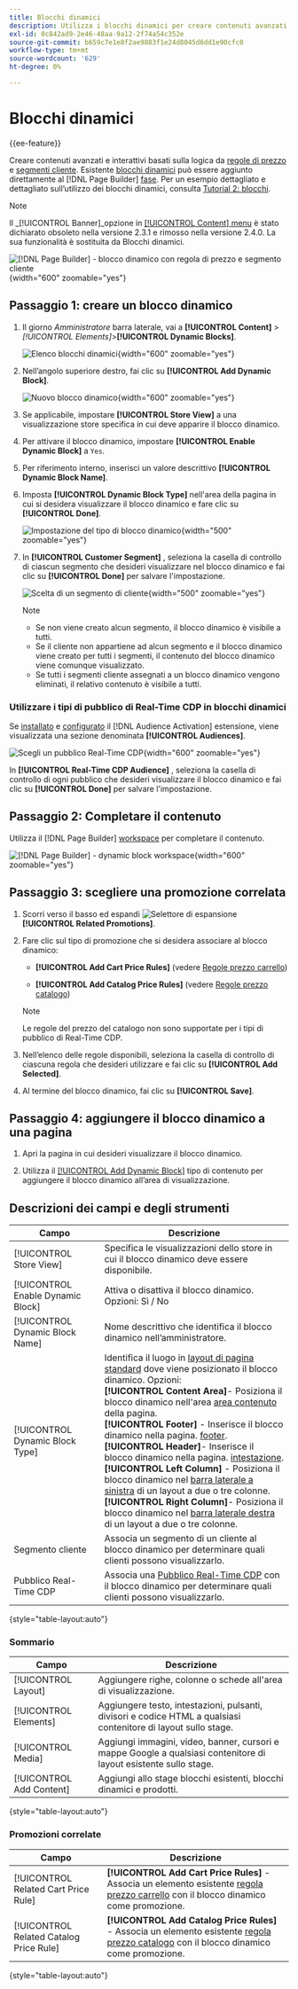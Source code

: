 ```yaml
---
title: Blocchi dinamici
description: Utilizza i blocchi dinamici per creare contenuti avanzati e interattivi basati su una logica basata sulle regole di prezzo e sui segmenti di clienti.
exl-id: 0c842ad9-2e46-48aa-9a12-2f74a54c352e
source-git-commit: b659c7e1e8f2ae9883f1e24d8045d6dd1e90cfc0
workflow-type: tm+mt
source-wordcount: '629'
ht-degree: 0%

---
```


# Blocchi dinamici

{{ee-feature}}

Creare contenuti avanzati e interattivi basati sulla logica da [regole di prezzo](../merchandising-promotions/introduction.md#price-rules) e [segmenti cliente](../customers/customer-segments.md). Esistente [blocchi dinamici](../page-builder/dynamic-block.md) può essere aggiunto direttamente al [!DNL Page Builder] [fase](../page-builder/workspace.md). Per un esempio dettagliato e dettagliato sull’utilizzo dei blocchi dinamici, consulta [Tutorial 2: blocchi](../page-builder/2-blocks.md).

>[!NOTE]
>
>Il _[!UICONTROL Banner]_opzione in [[!UICONTROL Content] menu](content-menu.md) è stato dichiarato obsoleto nella versione 2.3.1 e rimosso nella versione 2.4.0. La sua funzionalità è sostituita da Blocchi dinamici.

![[!DNL Page Builder] - blocco dinamico con regola di prezzo e segmento cliente](../page-builder/assets/pb-tutorial2-dynamic-block-storefront.png){width="600" zoomable="yes"}

## Passaggio 1: creare un blocco dinamico

1. Il giorno _Amministratore_ barra laterale, vai a **[!UICONTROL Content]** > _[!UICONTROL Elements]_>**[!UICONTROL Dynamic Blocks]**.

   ![Elenco blocchi dinamici](../page-builder/assets/pb-tutorial2-block-dynamic-add.png){width="600" zoomable="yes"}

1. Nell’angolo superiore destro, fai clic su **[!UICONTROL Add Dynamic Block]**.

   ![Nuovo blocco dinamico](../page-builder/assets/pb-tutorial2-block-dynamic-new.png){width="600" zoomable="yes"}

1. Se applicabile, impostare **[!UICONTROL Store View]** a una visualizzazione store specifica in cui deve apparire il blocco dinamico.

1. Per attivare il blocco dinamico, impostare **[!UICONTROL Enable Dynamic Block]** a `Yes`.

1. Per riferimento interno, inserisci un valore descrittivo **[!UICONTROL Dynamic Block Name]**.

1. Imposta **[!UICONTROL Dynamic Block Type]** nell&#39;area della pagina in cui si desidera visualizzare il blocco dinamico e fare clic su **[!UICONTROL Done]**.

   ![Impostazione del tipo di blocco dinamico](../page-builder/assets/pb-dynamic-block-type.png){width="500" zoomable="yes"}

1. In **[!UICONTROL Customer Segment]** , seleziona la casella di controllo di ciascun segmento che desideri visualizzare nel blocco dinamico e fai clic su **[!UICONTROL Done]** per salvare l&#39;impostazione.

   ![Scelta di un segmento di cliente](../page-builder/assets/pb-dynamic-block-customer-segment.png){width="500" zoomable="yes"}

   >[!NOTE]
   >
   >- Se non viene creato alcun segmento, il blocco dinamico è visibile a tutti.
   >- Se il cliente non appartiene ad alcun segmento e il blocco dinamico viene creato per tutti i segmenti, il contenuto del blocco dinamico viene comunque visualizzato.
   >- Se tutti i segmenti cliente assegnati a un blocco dinamico vengono eliminati, il relativo contenuto è visibile a tutti.

### Utilizzare i tipi di pubblico di Real-Time CDP in blocchi dinamici

Se [installato](../customers/audience-activation.md#install-the-extension) e [configurato](../customers/audience-activation.md#configure-the-extension) il [!DNL Audience Activation] estensione, viene visualizzata una sezione denominata **[!UICONTROL Audiences]**.

![Scegli un pubblico Real-Time CDP](./assets/dynamic-block-rtcdp.png){width="600" zoomable="yes"}

In **[!UICONTROL Real-Time CDP Audience]** , seleziona la casella di controllo di ogni pubblico che desideri visualizzare il blocco dinamico e fai clic su **[!UICONTROL Done]** per salvare l&#39;impostazione.

## Passaggio 2: Completare il contenuto

Utilizza il [!DNL Page Builder] [workspace](../page-builder/workspace.md) per completare il contenuto.

![[!DNL Page Builder] - dynamic block workspace](../page-builder/assets/pb-dynamic-block-workspace.png){width="600" zoomable="yes"}

## Passaggio 3: scegliere una promozione correlata

1. Scorri verso il basso ed espandi ![Selettore di espansione](../assets/icon-display-expand.png) **[!UICONTROL Related Promotions]**.

1. Fare clic sul tipo di promozione che si desidera associare al blocco dinamico:

   - **[!UICONTROL Add Cart Price Rules]** (vedere [Regole prezzo carrello](../merchandising-promotions/price-rules-cart.md))

   - **[!UICONTROL Add Catalog Price Rules]** (vedere [Regole prezzo catalogo](../merchandising-promotions/price-rules-catalog.md))

   >[!NOTE]
   >
   >Le regole del prezzo del catalogo non sono supportate per i tipi di pubblico di Real-Time CDP.

1. Nell’elenco delle regole disponibili, seleziona la casella di controllo di ciascuna regola che desideri utilizzare e fai clic su **[!UICONTROL Add Selected]**.

1. Al termine del blocco dinamico, fai clic su **[!UICONTROL Save]**.

## Passaggio 4: aggiungere il blocco dinamico a una pagina

1. Apri la pagina in cui desideri visualizzare il blocco dinamico.

1. Utilizza il [[!UICONTROL Add Dynamic Block]](../page-builder/dynamic-block.md) tipo di contenuto per aggiungere il blocco dinamico all’area di visualizzazione.

## Descrizioni dei campi e degli strumenti

| Campo | Descrizione |
|--- |--- |
| [!UICONTROL Store View] | Specifica le visualizzazioni dello store in cui il blocco dinamico deve essere disponibile. |
| [!UICONTROL Enable Dynamic Block] | Attiva o disattiva il blocco dinamico. Opzioni: Sì / No |
| [!UICONTROL Dynamic Block Name] | Nome descrittivo che identifica il blocco dinamico nell’amministratore. |
| [!UICONTROL Dynamic Block Type] | Identifica il luogo in [layout di pagina standard](layout-updates.md) dove viene posizionato il blocco dinamico. Opzioni: <br/>**[!UICONTROL Content Area]**- Posiziona il blocco dinamico nell&#39;area [area contenuto](layout-updates.md) della pagina.<br/>**[!UICONTROL Footer]** - Inserisce il blocco dinamico nella pagina. [footer](page-setup.md#footer). <br/>**[!UICONTROL Header]**- Inserisce il blocco dinamico nella pagina. [intestazione](page-setup.md#header).<br/>**[!UICONTROL Left Column]** - Posiziona il blocco dinamico nel [barra laterale a sinistra](page-layout.md#standard-page-layouts) di un layout a due o tre colonne. <br/>**[!UICONTROL Right Column]**- Posiziona il blocco dinamico nel [barra laterale destra](page-layout.md#standard-page-layouts) di un layout a due o tre colonne. |
| Segmento cliente | Associa un segmento di un cliente al blocco dinamico per determinare quali clienti possono visualizzarlo. |
| Pubblico Real-Time CDP | Associa una [Pubblico Real-Time CDP](../customers/audience-activation.md) con il blocco dinamico per determinare quali clienti possono visualizzarlo. |

{style="table-layout:auto"}

### Sommario

| Campo | Descrizione |
|--- |--- |
| [!UICONTROL Layout] | Aggiungere righe, colonne o schede all&#39;area di visualizzazione. |
| [!UICONTROL Elements] | Aggiungere testo, intestazioni, pulsanti, divisori e codice HTML a qualsiasi contenitore di layout sullo stage. |
| [!UICONTROL Media] | Aggiungi immagini, video, banner, cursori e mappe Google a qualsiasi contenitore di layout esistente sullo stage. |
| [!UICONTROL Add Content] | Aggiungi allo stage blocchi esistenti, blocchi dinamici e prodotti. |

{style="table-layout:auto"}

### Promozioni correlate

| Campo | Descrizione |
|--- |--- |
| [!UICONTROL Related Cart Price Rule] | **[!UICONTROL Add Cart Price Rules]** - Associa un elemento esistente [regola prezzo carrello](../merchandising-promotions/price-rules-cart.md) con il blocco dinamico come promozione. |
| [!UICONTROL Related Catalog Price Rule] | **[!UICONTROL Add Catalog Price Rules]** - Associa un elemento esistente [regola prezzo catalogo](../merchandising-promotions/price-rules-catalog.md) con il blocco dinamico come promozione. |

{style="table-layout:auto"}
